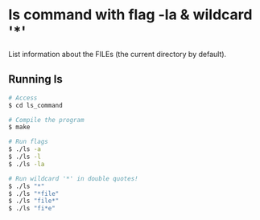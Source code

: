 # ls command with flag -la & wildcard '*'

List information about the FILEs (the current directory by default).

## Running ls ##

```bash
# Access
$ cd ls_command

# Compile the program
$ make

# Run flags
$ ./ls -a
$ ./ls -l
$ ./ls -la

# Run wildcard '*' in double quotes!
$ ./ls "*"
$ ./ls "*file"
$ ./ls "file*"
$ ./ls "fi*e"

```
